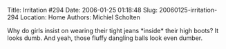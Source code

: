 Title: Irritation #294
Date: 2006-01-25 01:18:48
Slug: 20060125-irritation-294
Location: Home
Authors: Michiel Scholten

<p>Why do girls insist on wearing their tight jeans *inside* their high boots? It looks dumb. And yeah, those fluffy dangling balls look even dumber.</p>
